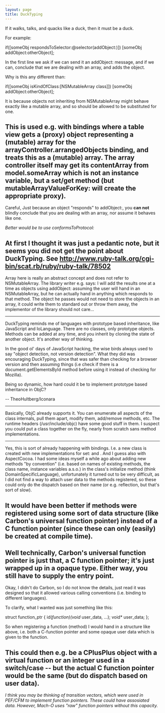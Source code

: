 ```yaml
---
layout: page
title: DuckTyping
---
```


If it walks, talks, and quacks like a duck, then it must be a duck.

For example:
    
if([someObj respondsToSelector:@selector(addObject:)])
   [someObj addObject:otherObject];

In the first line we ask if we can send it an     addObject: message, and if we can, conclude that we are dealing with an array, and adds the object.

Why is this any different than:
    
if([someObj isKindOfClass:[NSMutableArray class]])
   [someObj addObject:otherObject];


It is because objects not inheriting from NSMutableArray might behave exactly like a mutable array, and so should be allowed to be substituted for one.

This is used e.g. with bindings where a table view gets a (proxy) object representing a (mutable) array for the     arrayController.arrangedObjects binding, and treats this as a (mutable) array. The array controller itself may get its     contentArray from     model.someArray which is not an instance variable, but a set/get method (but     mutableArrayValueForKey: will create the appropriate proxy).
----
Careful, Just because an object "responds" to addObject:, you **can not** blindly conclude that you are dealing with an array, nor assume it behaves like one.

*Better would be to use     conformsToProtocol:*

**At first I thought it was just a pedantic note, but it seems you did not get the point about DuckTyping.** See http://www.ruby-talk.org/cgi-bin/scat.rb/ruby/ruby-talk/78502
----
Array here is really an abstract concept and does not refer to NSMutableArray. The library writer e.g. says: I will add the results one at a time as objects using     addObject: assuming the user will hand in an NSMutableArray, but he can actually hand in anything which responds to that method.  The object he passes would not need to store the objects in an array, it could write them to standard out or throw them away, the implementor of the library should not care...

----

DuckTyping reminds me of languages with prototype based inheritance, like JavaScript and IoLanguage. There are no classes, only prototype objects. Methods can be added at any time, and you inherit by cloning the state of another object. It's another way of thinking.

In the good ol' days of JavaScript hacking, the wise birds always used to say "object detection, not version detection". What they did was encouraging DuckTyping, since that was safer than checking for a browser version and then assuming things (i.e check if there is a document.getElementsById method before using it instead of checking for Mozilla).

Being so dynamic, how hard could it be to implement prototype based inheritance in ObjC?

-- TheoHultberg/Iconara

----

Basically, ObjC already supports it. You can enumerate all aspects of the class internals, pull them apart, modify them, add/remove methods, etc. The runtime headers (/usr/include/objc) have some good stuff in them. I suspect you could put a class together on the fly, nearly from scratch sans method implementations.

----

Yes, this is sort of already happening with bindings. I.e. a new class is created with new implementations for     set<Key>: and     <key>.  And I guess also with AspectCocoa. I had some ideas myself a while ago about adding new methods "by convention" (i.e. based on names of existing methods, the class name, instance variables a.s.o.) in the class's     initialize method (think DomainSpecificLanguage), unfortunately it turned out to be very difficult, as I did not find a way to attach user data to the methods registered, so these could only do the dispatch based on their name (or e.g. reflection, but that's sort of slow).

It would have been better if methods were registered using some sort of data structure (like Carbon's universal function pointer) instead of a C function pointer (since these can only (easily) be created at compile time).
----
Well technically, Carbon's universal function pointer is just that, a C function pointer; it's just wrapped up in a opaque type. Either way, you still have to supply the entry point.
----
Okay, I didn't do Carbon, so I do not know the details, just read it was designed so that it allowed various calling conventions (i.e. binding to different languages).

To clarify, what I wanted was just something like this:
    
struct function_ptr
{
   id(*function)(void* user_data, ...);
   void* user_data;
};

So when registering a function (method) I would hand in a structure like above, i.e. both a C-function pointer and some opaque user data which is given to the function.

This could then e.g. be a CPlusPlus object with a virtual function or an integer used in a switch/case -- but the actual C function pointer would be the same (but do dispatch based on user data).
----
*I think you may be thinking of transition vectors, which were used in PEF/CFM to implement function pointers. These could have assosiated data. However, Mach-O uses "raw" function pointers without this capacity.*

